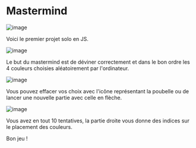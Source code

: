 # Mastermind
![image]()

Voici le premier projet solo en JS.

![image]()

Le but du mastermind est de déviner correctement et dans le bon ordre 
les 4 couleurs choisies aléatoirement par l'ordinateur.

![image]()

Vous pouvez effacer vos choix avec l'icône représentant la poubelle ou de lancer une nouvelle partie avec celle en flèche.

![image]()

Vous avez en tout 10 tentatives, la partie droite vous donne des indices sur le placement des couleurs.

Bon jeu !
